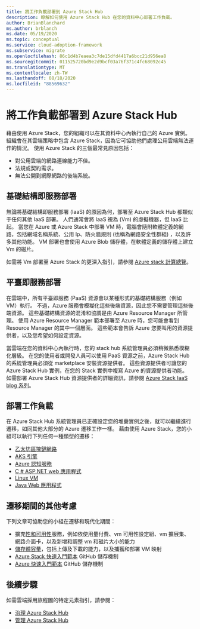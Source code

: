 ```yaml
---
title: 將工作負載部署到 Azure Stack Hub
description: 瞭解如何使用 Azure Stack Hub 在您的資料中心部署工作負載。
author: BrianBlanchard
ms.author: brblanch
ms.date: 05/19/2020
ms.topic: conceptual
ms.service: cloud-adoption-framework
ms.subservice: migrate
ms.openlocfilehash: 86c1d4b7eaea3c7de15dfd4417a6bcc21d956ea8
ms.sourcegitcommit: 011525720bd9e2d9bcf03a76f371c4fc68092c45
ms.translationtype: MT
ms.contentlocale: zh-TW
ms.lasthandoff: 08/18/2020
ms.locfileid: "88569632"
---
```

# <a name="deploy-workloads-to-azure-stack-hub"></a>將工作負載部署到 Azure Stack Hub

藉由使用 Azure Stack，您的組織可以在其資料中心內執行自己的 Azure 實例。 組織會在其雲端策略中包含 Azure Stack，因為它可協助他們處理公用雲端無法運作的情況。 使用 Azure Stack 的三個最常見原因包括：

- 對公用雲端的網路連線能力不佳。
- 法規或契約需求。
- 無法公開到網際網路的後端系統。

## <a name="infrastructure-as-a-service-deployment"></a>基礎結構即服務部署

無論將基礎結構即服務部署 (IaaS) 的原因為何，部署至 Azure Stack Hub 都類似于任何其他 IaaS 部署。 人們通常會將 IaaS 視為 (Vm) 的虛擬機器，但 IaaS 比起。 當您在 Azure 或 Azure Stack 中部署 VM 時，電腦會隨附軟體定義的網路，包括網域名稱系統、公用 Ip、防火牆規則 (也稱為網路安全性群組) ，以及許多其他功能。 VM 部署也會使用 Azure Blob 儲存體，在軟體定義的儲存體上建立 Vm 的磁片。

如需將 Vm 部署至 Azure Stack 的更深入指引，請參閱 [Azure stack 計算總覽](/azure-stack/user/azure-stack-compute-overview?view=azs-2002)。

## <a name="platform-as-a-service-deployment"></a>平臺即服務部署

在雲端中，所有平臺即服務 (PaaS) 資源會以某種形式的基礎結構服務（例如 VM）執行。 不過，Azure 服務會模糊化這些後端資源，因此您不需要管理這些後端資源。 這些基礎結構資源的混淆和協調是由 Azure Resource Manager 所管理。 使用 Azure Resource Manager 範本部署至 Azure 時，您可能會看到 Resource Manager 的其中一個層面。 這些範本會告訴 Azure 您要叫用的資源提供者，以及您希望如何設定資源。

當雲端在您的資料中心內執行時，您的 stack hub 系統管理員必須稍微熟悉模糊化層級。 在您的使用者或開發人員可以使用 PaaS 資源之前，Azure Stack Hub 的系統管理員必須從 marketplace 安裝資源提供者。 這些資源提供者可讓您的 Azure Stack Hub 實例，在您的 Stack 實例中複寫 Azure 的資源提供者功能。 如需部署 Azure Stack Hub 資源提供者的詳細資訊，請參閱 [Azure Stack IaaS blog 系列](https://azure.microsoft.com/blog/azure-stack-iaas-part-one/)。

## <a name="deploy-workloads"></a>部署工作負載

在 Azure Stack Hub 系統管理員已正確設定您的堆疊實例之後，就可以繼續進行遷移，如同其他大部分的 Azure 遷移工作一樣。 藉由使用 Azure Stack，您的小組可以執行下列任何一種類型的遷移：

<!-- cSpell:ignore howto -->

- [乙太坊區塊鏈網路](/azure-stack/user/azure-stack-ethereum?view=azs-2002)
- [AKS 引擎](/azure-stack/user/azure-stack-kubernetes-aks-engine-overview?view=azs-2002)
- [Azure 認知服務](/azure-stack/user/azure-stack-solution-template-cognitive-services?view=azs-2002)
- [C # ASP.NET web 應用程式](/azure-stack/user/azure-stack-dev-start-howto-vm-dotnet?view=azs-2002)
- [Linux VM](/azure-stack/user/azure-stack-dev-start-howto-deploy-linux?view=azs-2002)
- [Java Web 應用程式](/azure-stack/user/azure-stack-dev-start-howto-vm-java?view=azs-2002)

## <a name="additional-considerations-during-migration"></a>遷移期間的其他考慮

下列文章可協助您的小組在遷移和現代化期間：

- 擴充[性和可用性](https://azure.microsoft.com/blog/azure-stack-iaas-part-six/)服務，例如依使用量付費、vm 可用性設定組、vm 擴展集、網路介面卡，以及新增和調整 vm 和磁片大小的能力
- [儲存體容量](https://azure.microsoft.com/blog/azure-stack-iaas-part-3/)，包括上傳及下載的能力，以及捕獲和部署 VM 映射
- [Azure Stack 快速入門範本](https://github.com/Azure/AzureStack-QuickStart-Templates) GitHub 儲存機制
- [Azure 快速入門範本](https://github.com/Azure/Azure-QuickStart-Templates) GitHub 儲存機制

## <a name="next-steps"></a>後續步驟

如需雲端採用旅程圖的特定元素指引，請參閱：

- [治理 Azure Stack Hub](./govern.md)
- [管理 Azure Stack Hub](./manage.md)
